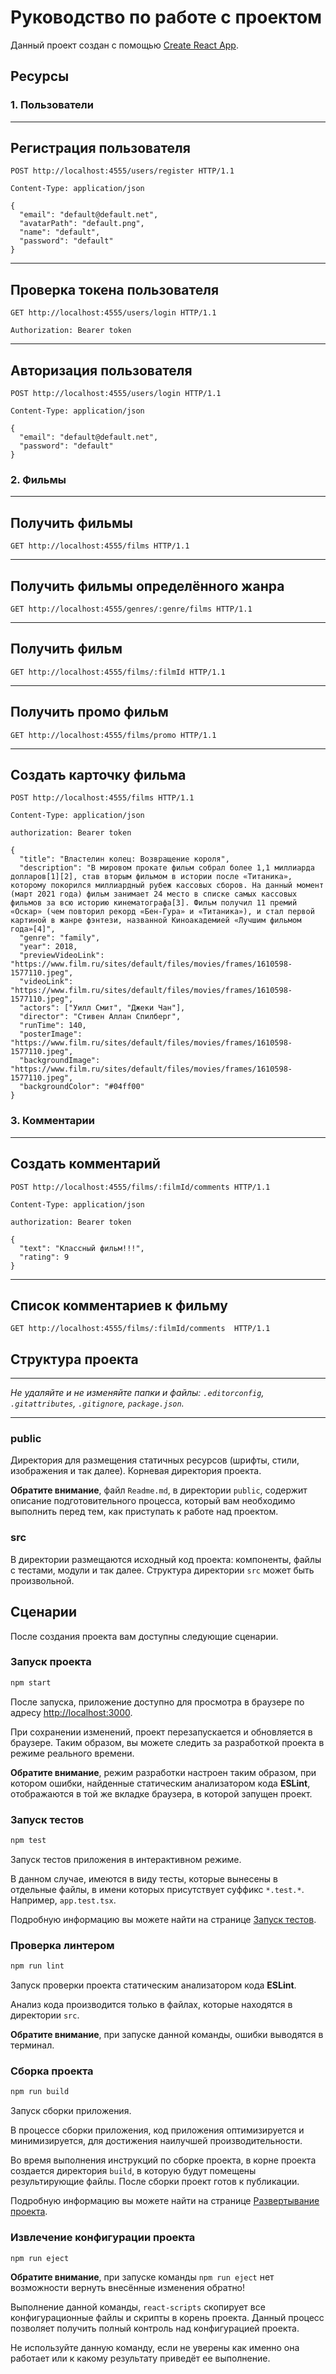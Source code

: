 # Руководство по работе с проектом

Данный проект создан с помощью [Create React App](https://github.com/facebook/create-react-app).

## Ресурсы

### 1. Пользователи
---
Регистрация пользователя
---
```
POST http://localhost:4555/users/register HTTP/1.1
```
```
Content-Type: application/json
```
```
{
  "email": "default@default.net",
  "avatarPath": "default.png",
  "name": "default",
  "password": "default"
}
```
---
Проверка токена пользователя
---
```
GET http://localhost:4555/users/login HTTP/1.1
```
```
Authorization: Bearer token
```
---
Авторизация пользователя
---
```
POST http://localhost:4555/users/login HTTP/1.1
```
```
Content-Type: application/json
```
```
{
  "email": "default@default.net",  
  "password": "default"
}
```
### 2. Фильмы
---
Получить фильмы
---
```
GET http://localhost:4555/films HTTP/1.1
```
---
Получить фильмы определённого жанра
---
```
GET http://localhost:4555/genres/:genre/films HTTP/1.1
```
---
Получить фильм
---
```
GET http://localhost:4555/films/:filmId HTTP/1.1
```
---
Получить промо фильм
---
```
GET http://localhost:4555/films/promo HTTP/1.1
```
---
Создать карточку фильма
---
```
POST http://localhost:4555/films HTTP/1.1
```
```
Content-Type: application/json
```
```
authorization: Bearer token
```
```
{
  "title": "Властелин колец: Возвращение короля",
  "description": "В мировом прокате фильм собрал более 1,1 миллиарда долларов[1][2], став вторым фильмом в истории после «Титаника», которому покорился миллиардный рубеж кассовых сборов. На данный момент (март 2021 года) фильм занимает 24 место в списке самых кассовых фильмов за всю историю кинематографа[3]. Фильм получил 11 премий «Оскар» (чем повторил рекорд «Бен-Гура» и «Титаника»), и стал первой картиной в жанре фэнтези, названной Киноакадемией «Лучшим фильмом года»[4]",
  "genre": "family",
  "year": 2018,  
  "previewVideoLink": "https://www.film.ru/sites/default/files/movies/frames/1610598-1577110.jpeg",
  "videoLink": "https://www.film.ru/sites/default/files/movies/frames/1610598-1577110.jpeg",
  "actors": ["Уилл Смит", "Джеки Чан"],
  "director": "Стивен Аллан Спилберг",
  "runTime": 140,  
  "posterImage": "https://www.film.ru/sites/default/files/movies/frames/1610598-1577110.jpeg",
  "backgroundImage": "https://www.film.ru/sites/default/files/movies/frames/1610598-1577110.jpeg",
  "backgroundColor": "#04ff00"
}
```
### 3. Комментарии
---
Создать комментарий
---
```
POST http://localhost:4555/films/:filmId/comments HTTP/1.1
```
```
Content-Type: application/json
```
```
authorization: Bearer token
```
```
{
  "text": "Классный фильм!!!",
  "rating": 9
}
```
---
Список комментариев к фильму
---
```
GET http://localhost:4555/films/:filmId/comments  HTTP/1.1
```

## Структура проекта

---

_Не удаляйте и не изменяйте папки и файлы:_
_`.editorconfig`, `.gitattributes`, `.gitignore`, `package.json`._

---

### public

Директория для размещения статичных ресурсов (шрифты, стили, изображения и так далее). Корневая директория проекта.

**Обратите внимание**, файл `Readme.md`, в директории `public`, содержит описание подготовительного процесса, который вам необходимо выполнить перед тем, как приступать к работе над проектом.

### src

В директории размещаются исходный код проекта: компоненты, файлы с тестами, модули и так далее. Структура директории `src` может быть произвольной.

## Сценарии

После создания проекта вам доступны следующие сценарии.

### Запуск проекта

```bash
npm start
```

После запуска, приложение доступно для просмотра в браузере по адресу [http://localhost:3000](http://localhost:3000).

При сохранении изменений, проект перезапускается и обновляется в браузере. Таким образом, вы можете следить за разработкой проекта в режиме реального времени.

**Обратите внимание**, режим разработки настроен таким образом, при котором ошибки, найденные статическим анализатором кода **ESLint**, отображаются в той же вкладке браузера, в которой запущен проект.

### Запуск тестов

```bash
npm test
```

Запуск тестов приложения в интерактивном режиме.

В данном случае, имеются в виду тесты, которые вынесены в отдельные файлы, в имени которых присутствует суффикс `*.test.*`. Например, `app.test.tsx`.

Подробную информацию вы можете найти на странице [Запуск тестов](https://facebook.github.io/create-react-app/docs/running-tests).

### Проверка линтером

```bash
npm run lint
```

Запуск проверки проекта статическим анализатором кода **ESLint**.

Анализ кода производится только в файлах, которые находятся в директории `src`.

**Обратите внимание**, при запуске данной команды, ошибки выводятся в терминал.

### Сборка проекта

```bash
npm run build
```

Запуск сборки приложения.

В процессе сборки приложения, код приложения оптимизируется и минимизируется, для достижения наилучшей производительности.

Во время выполнения инструкций по сборке проекта, в корне проекта создается директория `build`, в которую будут помещены результирующие файлы. После сборки проект готов к публикации.

Подробную информацию вы можете найти на странице [Развертывание проекта](https://facebook.github.io/create-react-app/docs/deployment).

### Извлечение конфигурации проекта

```bash
npm run eject
```

**Обратите внимание**, при запуске команды `npm run eject` нет возможности вернуть внесённые изменения обратно!

Выполнение данной команды, `react-scripts` скопирует все конфигурационные файлы и скрипты в корень проекта. Данный процесс позволяет получить полный контроль над конфигурацией проекта.

Не используйте данную команду, если не уверены как именно она работает или к какому результату приведёт ее выполнение.
